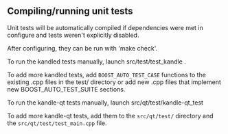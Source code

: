 Compiling/running unit tests
------------------------------------

Unit tests will be automatically compiled if dependencies were met in configure
and tests weren't explicitly disabled.

After configuring, they can be run with 'make check'.

To run the kandled tests manually, launch src/test/test_kandle .

To add more kandled tests, add `BOOST_AUTO_TEST_CASE` functions to the existing
.cpp files in the test/ directory or add new .cpp files that
implement new BOOST_AUTO_TEST_SUITE sections.

To run the kandle-qt tests manually, launch src/qt/test/kandle-qt_test

To add more kandle-qt tests, add them to the `src/qt/test/` directory and
the `src/qt/test/test_main.cpp` file.
